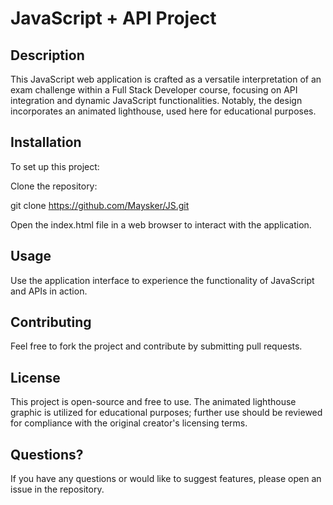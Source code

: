 # JavaScript + API Project

## Description

This JavaScript web application is crafted as a versatile interpretation of an exam challenge within a Full Stack Developer course, focusing on API integration and dynamic JavaScript functionalities. Notably, the design incorporates an animated lighthouse, used here for educational purposes.

## Installation

To set up this project:

Clone the repository:
   
   git clone https://github.com/Maysker/JS.git
   
Open the index.html file in a web browser to interact with the application.

## Usage

Use the application interface to experience the functionality of JavaScript and APIs in action.

## Contributing

Feel free to fork the project and contribute by submitting pull requests.

## License

This project is open-source and free to use. The animated lighthouse graphic is utilized for educational purposes; further use should be reviewed for compliance with the original creator's licensing terms.

## Questions?

If you have any questions or would like to suggest features, please open an issue in the repository.
